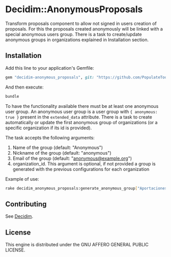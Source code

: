 # Decidim::AnonymousProposals

Transform proposals component to allow not signed in users creation of
proposals. For this the proposals created anonymously will be linked with
a special anonymous users group. There is a task to create/update anonymous
groups in organizations explained in Installation section.


## Installation

Add this line to your application's Gemfile:

```ruby
gem "decidim-anonymous_proposals", git: "https://github.com/PopulateTools/decidim-module-anonymous_proposals", branch: :main

```

And then execute:

```bash
bundle
```

To have the functionality available there must be at least one anonymous user group.
An anonymous user group is a user group with `{ anonymous: true }` present in the
`extended_data` attribute. There is a task to create automatically or update the
first anonymous group of organizations (or a specific organization if its id is
provided).

The task accepts the following arguments:

1. Name of the group (default: "Anonymous")
2. Nickname of the group (default: "anonymous")
3. Email of the group (default: "anonymous@example.org")
4. organization_id. This argument is optional, if not provided a group is generated
   with the previous configurations for each organization

Example of use:

```bash
rake decidim_anonymous_proposals:generate_anonymous_group["Aportaciones anónimas",anonima,anonymous@example.org]
```

## Contributing

See [Decidim](https://github.com/decidim/decidim).

## License

This engine is distributed under the GNU AFFERO GENERAL PUBLIC LICENSE.
